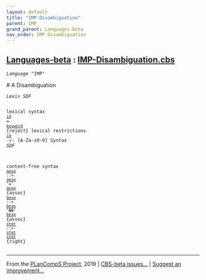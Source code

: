 ```yaml
---
layout: default
title: "IMP-Disambiguation"
parent: IMP
grand_parent: Languages-beta
nav_order: IMP-Disambiguation
---
```


[Languages-beta] : [IMP-Disambiguation.cbs]
-----------------------------

<div class="highlighter-rouge"><pre class="highlight"><code><i class="keyword">Language</i> <span id="Language_IMP">"IMP"</span></code></pre></div>
# <span id="SectionNumber_A">A</span> Disambiguation


<div class="highlighter-rouge"><pre class="highlight"><code><i class="keyword">Lexis</i> <i class="keyword">SDF</i>

lexical syntax 
  <code><span class="syn-name"><a href="../IMP-1/index.html#SyntaxName_id">id</a></span></code> = <code><span class="syn-name"><a href="../IMP-1/index.html#SyntaxName_keyword">keyword</a></span></code> {reject}
lexical restrictions
  <code><span class="syn-name"><a href="../IMP-1/index.html#SyntaxName_id">id</a></span></code> -/- [A-Za-z0-9]
<i class="keyword">Syntax</i> <i class="keyword">SDF</i>

context-free syntax
<code><i class="keyword"></i><i class="var"></i><span class="syn-name"><a href="../IMP-1/index.html#SyntaxName_aexp">aexp</a></span> ::= <span class="syn-name"><a href="../IMP-1/index.html#SyntaxName_aexp">aexp</a></span> <b class="atom">'+'</b> <span class="syn-name"><a href="../IMP-1/index.html#SyntaxName_aexp">aexp</a></span></code>  {assoc}
<code><i class="keyword"></i><i class="var"></i><span class="syn-name"><a href="../IMP-2/index.html#SyntaxName_bexp">bexp</a></span> ::= <span class="syn-name"><a href="../IMP-2/index.html#SyntaxName_bexp">bexp</a></span> <b class="atom">'&&'</b> <span class="syn-name"><a href="../IMP-2/index.html#SyntaxName_bexp">bexp</a></span></code> {assoc}
<code><i class="keyword"></i><i class="var"></i><span class="syn-name"><a href="../IMP-3/index.html#SyntaxName_stmt">stmt</a></span> ::= <span class="syn-name"><a href="../IMP-3/index.html#SyntaxName_stmt">stmt</a></span> <span class="syn-name"><a href="../IMP-3/index.html#SyntaxName_stmt">stmt</a></span></code>      {right}</code></pre></div>


____

From the [PLanCompS Project], 2019 | [CBS-beta issues...] | [Suggest an improvement...]

[IMP-Disambiguation.cbs]: IMP-Disambiguation.cbs 
  "CBS SOURCE FILE"
[Funcons-beta]: /docs/Funcons-beta
 "FUNCONS-BETA"
[Unstable-Funcons-beta]: /docs/Unstable-Funcons-beta
  "UNSTABLE-FUNCONS-BETA"
[Languages-beta]: /docs/Languages-beta
  "LANGUAGES-BETA"
[Unstable-Languages-beta]: /docs/Unstable-Languages-beta
  "UNSTABLE-LANGUAGES-BETA"
[CBS-beta]:  "CBS-BETA"
[PLanCompS Project]: http://plancomps.org
  "PROGRAMMING LANGUAGE COMPONENTS AND SPECIFICATIONS PROJECT HOME PAGE"
[CBS-beta issues...]: https://github.com/plancomps/plancomps.github.io/issues
  "CBS-BETA ISSUE REPORTS ON GITHUB"
[Suggest an improvement...]: mailto:plancomps@gmail.com?Subject=CBS-beta%20-%20comment&Body=Re%3A%20CBS-beta%20specification%20at%20IMP/IMP-Disambiguation/IMP-Disambiguation.cbs%0A%0AComment/Query/Issue/Suggestion%3A%0A%0A%0ASignature%3A%0A 
  "GENERATE AN EMAIL TEMPLATE"
